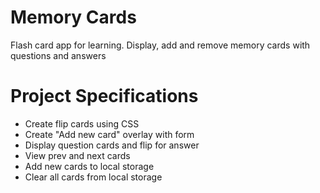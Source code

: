 # Memory Cards
Flash card app for learning. Display, add and remove memory cards with questions and answers

# Project Specifications
* Create flip cards using CSS
* Create "Add new card" overlay with form
* Display question cards and flip for answer
* View prev and next cards
* Add new cards to local storage
* Clear all cards from local storage

